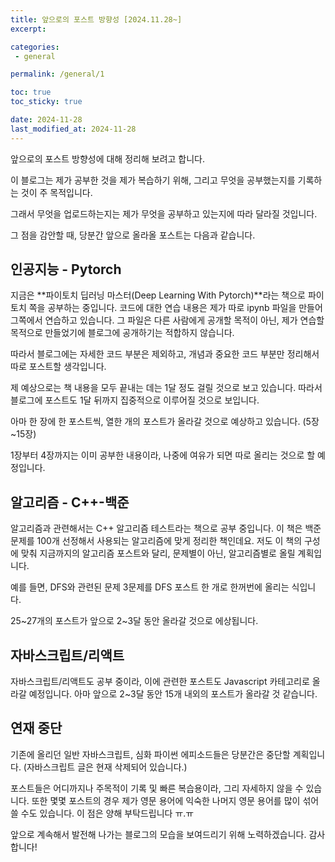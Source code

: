 ```yaml
---
title: 앞으로의 포스트 방향성 [2024.11.28~]
excerpt: 

categories:
 - general

permalink: /general/1

toc: true
toc_sticky: true

date: 2024-11-28
last_modified_at: 2024-11-28
---
```


앞으로의 포스트 방향성에 대해 정리해 보려고 합니다.

이 블로그는 제가 공부한 것을 제가 복습하기 위해, 그리고 무엇을 공부했는지를 기록하는 것이 주 목적입니다.

그래서 무엇을 업로드하는지는 제가 무엇을 공부하고 있는지에 따라 달라질 것입니다.

그 점을 감안할 때, 당분간 앞으로 올라올 포스트는 다음과 같습니다.

## 인공지능 - Pytorch

지금은 **파이토치 딥러닝 마스터(Deep Learning With Pytorch)**라는 책으로 파이토치 쪽을 공부하는 중입니다. 코드에 대한 연습 내용은 제가 따로 ipynb 파일을 만들어 그쪽에서 연습하고 있습니다. 그 파일은 다른 사람에게 공개할 목적이 아닌, 제가 연습할 목적으로 만들었기에 블로그에 공개하기는 적합하지 않습니다.

따라서 블로그에는 자세한 코드 부분은 제외하고, 개념과 중요한 코드 부분만 정리해서 따로 포스트할 생각입니다.

제 예상으로는 책 내용을 모두 끝내는 데는 1달 정도 걸릴 것으로 보고 있습니다. 따라서 블로그에 포스트도 1달 뒤까지 집중적으로 이루어질 것으로 보입니다.

아마 한 장에 한 포스트씩, 열한 개의 포스트가 올라갈 것으로 예상하고 있습니다. (5장~15장)

1장부터 4장까지는 이미 공부한 내용이라, 나중에 여유가 되면 따로 올리는 것으로 할 예정입니다.

## 알고리즘 - C++-백준

알고리즘과 관련해서는 C++ 알고리즘 테스트라는 책으로 공부 중입니다. 이 책은 백준 문제를 100개 선정해서 사용되는 알고리즘에 맞게 정리한 책인데요. 저도 이 책의 구성에 맞춰 지금까지의 알고리즘 포스트와 달리, 문제별이 아닌, 알고리즘별로 올릴 계획입니다.

예를 들면, DFS와 관련된 문제 3문제를 DFS 포스트 한 개로 한꺼번에 올리는 식입니다.

25~27개의 포스트가 앞으로 2~3달 동안 올라갈 것으로 에상됩니다.

## 자바스크립트/리액트

자바스크립트/리액트도 공부 중이라, 이에 관련한 포스트도 Javascript 카테고리로 올라갈 예정입니다. 아마 앞으로 2~3달 동안 15개 내외의 포스트가 올라갈 것 같습니다.

## 연재 중단

기존에 올리던 일반 자바스크립트, 심화 파이썬 에피소드들은 당분간은 중단할 계획입니다. (자바스크립트 글은 현재 삭제되어 있습니다.)

포스트들은 어디까지나 주목적이 기록 및 빠른 복습용이라, 그리 자세하지 않을 수 있습니다. 또한 몇몇 포스트의 경우 제가 영문 용어에 익숙한 나머지 영문 용어를 많이 섞어 쓸 수도 있습니다. 이 점은 양해 부탁드립니다 ㅠ.ㅠ

앞으로 계속해서 발전해 나가는 블로그의 모습을 보여드리기 위해 노력하겠습니다. 감사합니다!